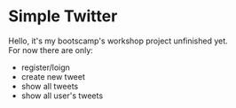 # Simple Twitter

Hello, it's my bootscamp's workshop project unfinished yet.<br/>
For now there are only:
* register/loign
* create new tweet
* show all tweets
* show all user's tweets
